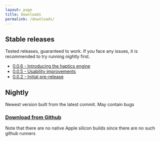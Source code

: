```yaml
---
layout: page
title: Downloads
permalink: /downloads/
---
```


## Stable releases

Tested releases, guaranteed to work. If you face any issues, it is recommended to try running nightly first.

* [0.0.6 - Introducing the haptics engine](https://github.com/enaix/smartwheel-core/releases/tag/v0.0.6)
* [0.0.5 - Usability improvements](https://github.com/enaix/smartwheel-core/releases/tag/v0.0.5)
* [0.0.2 - Initial pre-release](https://github.com/enaix/smartwheel-core/releases/tag/v0.0.2)

## Nightly

Newest version built from the latest commit. May contain bugs

### [Download from Github](https://github.com/enaix/smartwheel-core/releases/tag/nightly)

Note that there are no native Apple silicon builds since there are no such github runners